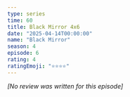 ```yaml
---
type: series
time: 60
title: Black Mirror 4x6
date: "2025-04-14T00:00:00"
name: "Black Mirror"
season: 4
episode: 6
rating: 4
ratingEmoji: "⭐️⭐️⭐️⭐️"
---
```


_[No review was written for this episode]_